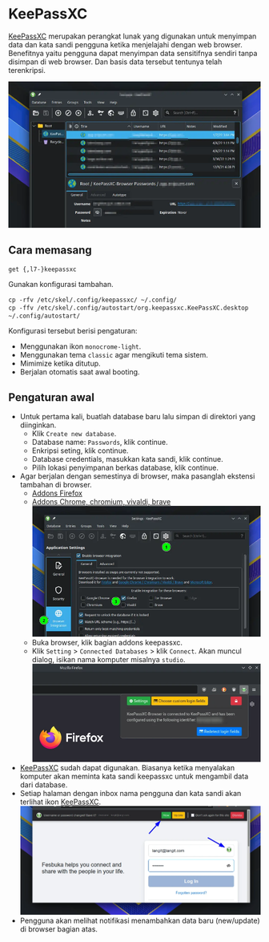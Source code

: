 # KeePassXC

[KeePassXC] merupakan perangkat lunak yang digunakan untuk menyimpan data dan kata sandi pengguna ketika menjelajahi dengan web browser. Benefitnya yaitu pengguna dapat menyimpan data sensitifnya sendiri tanpa disimpan di web browser. Dan basis data tersebut tentunya telah terenkripsi.

![KeePassXC LangitKetujuh OS](../../media/image/keepassxc-langitketujuh-id-1.webp)

## Cara memasang

```
get {,l7-}keepassxc
```

Gunakan konfigurasi tambahan.

```
cp -rfv /etc/skel/.config/keepassxc/ ~/.config/
cp -ffv /etc/skel/.config/autostart/org.keepassxc.KeePassXC.desktop ~/.config/autostart/
```

Konfigurasi tersebut berisi pengaturan:
- Menggunakan ikon `monocrome-light`.
- Menggunakan tema `classic` agar mengikuti tema sistem.
- Mimimize ketika ditutup.
- Berjalan otomatis saat awal booting.

## Pengaturan awal

- Untuk pertama kali, buatlah database baru lalu simpan di direktori yang diinginkan.
    - Klik `Create new database`.
    - Database name: `Passwords`, klik continue.
    - Enkripsi seting, klik continue.
    - Database credentials, masukkan kata sandi, klik continue.
    - Pilih lokasi penyimpanan berkas database, klik continue.
- Agar berjalan dengan semestinya di browser, maka pasanglah ekstensi tambahan di browser.
    - [Addons Firefox](https://addons.mozilla.org/firefox/addon/keepassxc-browser/)
    - [Addons Chrome, chromium, vivaldi, brave](https://chrome.google.com/webstore/detail/keepassxc-browser/oboonakemofpalcgghocfoadofidjkkk)
    ![KeePassXC LangitKetujuh OS](../../media/image/keepassxc-langitketujuh-id-2.webp)
    - Buka browser, klik bagian addons keepassxc.
    - Klik `Setting` > `Connected Databases` > klik `Connect`. Akan muncul dialog, isikan nama komputer misalnya `studio`.
    ![KeePassXC LangitKetujuh OS](../../media/image/keepassxc-langitketujuh-id-3.webp)
- [KeePassXC] sudah dapat digunakan. Biasanya ketika menyalakan komputer akan meminta kata sandi keepassxc untuk mengambil data dari database.
- Setiap halaman dengan inbox nama pengguna dan kata sandi akan terlihat ikon [KeePassXC].
![KeePassXC LangitKetujuh OS](../../media/image/keepassxc-langitketujuh-id-4.webp)
- Pengguna akan melihat notifikasi menambahkan data baru (new/update) di browser bagian atas.

[KeePassXC]:https://keepassxc.org/
